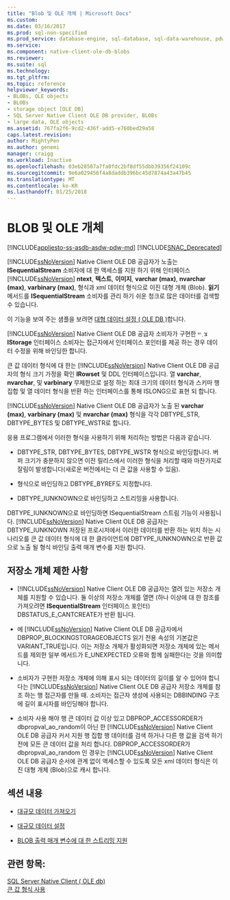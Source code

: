 ```yaml
---
title: "Blob 및 OLE 개체 | Microsoft Docs"
ms.custom: 
ms.date: 03/16/2017
ms.prod: sql-non-specified
ms.prod_service: database-engine, sql-database, sql-data-warehouse, pdw
ms.service: 
ms.component: native-client-ole-db-blobs
ms.reviewer: 
ms.suite: sql
ms.technology: 
ms.tgt_pltfrm: 
ms.topic: reference
helpviewer_keywords:
- BLOBs, OLE objects
- BLOBs
- storage object [OLE DB]
- SQL Server Native Client OLE DB provider, BLOBs
- large data, OLE objects
ms.assetid: 767fa2f6-9cd2-436f-add5-e760bed29a58
caps.latest.revision: 
author: MightyPen
ms.author: genemi
manager: craigg
ms.workload: Inactive
ms.openlocfilehash: 03eb28507a7fa0fdc2bf8df55dbb39356f24109c
ms.sourcegitcommit: 9e6a029456f4a8daddb396bc45d7874a43a47b45
ms.translationtype: MT
ms.contentlocale: ko-KR
ms.lasthandoff: 01/25/2018
---
```

# <a name="blobs-and-ole-objects"></a>BLOB 및 OLE 개체
[!INCLUDE[appliesto-ss-asdb-asdw-pdw-md](../../includes/appliesto-ss-asdb-asdw-pdw-md.md)]
[!INCLUDE[SNAC_Deprecated](../../includes/snac-deprecated.md)]

  [!INCLUDE[ssNoVersion](../../includes/ssnoversion-md.md)] Native Client OLE DB 공급자가 노출는 **ISequentialStream** 소비자에 대 한 액세스를 지원 하기 위해 인터페이스 [!INCLUDE[ssNoVersion](../../includes/ssnoversion-md.md)] **ntext**, **텍스트**, **이미지**, **varchar (max)**, **nvarchar (max)**, **varbinary (max)**, 형식과 xml 데이터 형식으로 이진 대형 개체 (Blob). **읽기** 메서드를 **ISequentialStream** 소비자를 관리 하기 쉬운 청크로 많은 데이터를 검색할 수 있습니다.  
  
 이 기능을 보여 주는 샘플을 보려면 [대형 데이터 설정 &#40; OLE DB &#41;](../../relational-databases/native-client-ole-db-how-to/set-large-data-ole-db.md)합니다.  
  
 [!INCLUDE[ssNoVersion](../../includes/ssnoversion-md.md)] Native Client OLE DB 공급자 소비자가 구현한 צ ְ ײ **IStorage** 인터페이스 소비자는 접근자에서 인터페이스 포인터를 제공 하는 경우 데이터 수정을 위해 바인딩한 합니다.  
  
 큰 값 데이터 형식에 대 한는 [!INCLUDE[ssNoVersion](../../includes/ssnoversion-md.md)] Native Client OLE DB 공급자의 형식 크기 가정을 확인 **IRowset** 및 DDL 인터페이스입니다. 열 **varchar**, **nvarchar**, 및 **varbinary** 무제한으로 설정 하는 최대 크기의 데이터 형식과 스키마 행 집합 및 열 데이터 형식을 반환 하는 인터페이스를 통해 ISLONG으로 표현 되 합니다.  
  
 [!INCLUDE[ssNoVersion](../../includes/ssnoversion-md.md)] Native Client OLE DB 공급자가 노출 된 **varchar (max)**, **varbinary (max)** 및 **nvarchar (max)** 형식을 각각 DBTYPE_STR, DBTYPE_BYTES 및 DBTYPE_WSTR로 합니다.  
  
 응용 프로그램에서 이러한 형식을 사용하기 위해 처리하는 방법은 다음과 같습니다.  
  
-   DBTYPE_STR, DBTYPE_BYTES, DBTYPE_WSTR 형식으로 바인딩합니다. 버퍼 크기가 충분하지 않으면 이전 릴리스에서 이러한 형식을 처리할 때와 마찬가지로 잘림이 발생합니다(새로운 버전에서는 더 큰 값을 사용할 수 있음).  
  
-   형식으로 바인딩하고 DBTYPE_BYREF도 지정합니다.  
  
-   DBTYPE_IUNKNOWN으로 바인딩하고 스트리밍을 사용합니다.  
  
 DBTYPE_IUNKNOWN으로 바인딩하면 ISequentialStream 스트림 기능이 사용됩니다. [!INCLUDE[ssNoVersion](../../includes/ssnoversion-md.md)] Native Client OLE DB 공급자는 DBTYPE_IUNKNOWN 저장된 프로시저에서 이러한 데이터를 반환 하는 위치 하는 시나리오를 큰 값 데이터 형식에 대 한 클라이언트에 DBTYPE_IUNKNOWN으로 반환 값으로 노출 될 형식 바인딩 출력 매개 변수를 지원 합니다.  
  
## <a name="storage-object-limitations"></a>저장소 개체 제한 사항  
  
-   [!INCLUDE[ssNoVersion](../../includes/ssnoversion-md.md)] Native Client OLE DB 공급자는 열려 있는 저장소 개체를 지원할 수 있습니다. 둘 이상의 저장소 개체를 열면 (하나 이상에 대 한 참조를 가져오려면 **ISequentialStream** 인터페이스 포인터) DBSTATUS_E_CANTCREATE가 반환 됩니다.  
  
-   에 [!INCLUDE[ssNoVersion](../../includes/ssnoversion-md.md)] Native Client OLE DB 공급자에서 DBPROP_BLOCKINGSTORAGEOBJECTS 읽기 전용 속성의 기본값은 VARIANT_TRUE입니다. 이는 저장소 개체가 활성화되면 저장소 개체에 있는 메서드를 제외한 일부 메서드가 E_UNEXPECTED 오류와 함께 실패한다는 것을 의미합니다.  
  
-   소비자가 구현한 저장소 개체에 의해 표시 되는 데이터의 길이를 알 수 있어야 합니다는 [!INCLUDE[ssNoVersion](../../includes/ssnoversion-md.md)] Native Client OLE DB 공급자 저장소 개체를 참조 하는 행 접근자를 만들 때. 소비자는 접근자 생성에 사용되는 DBBINDING 구조에 길이 표시자를 바인딩해야 합니다.  
  
-   소비자 사용 해야 행 큰 데이터 값 이상 있고 DBPROP_ACCESSORDER가 dbpropval_ao_random이 아닌 한 [!INCLUDE[ssNoVersion](../../includes/ssnoversion-md.md)] Native Client OLE DB 공급자 커서 지원 행 집합 행 데이터를 검색 하거나 다른 행 값을 검색 하기 전에 모든 큰 데이터 값을 처리 합니다. DBPROP_ACCESSORDER가 dbpropval_ao_random 인 경우는 [!INCLUDE[ssNoVersion](../../includes/ssnoversion-md.md)] Native Client OLE DB 공급자 순서에 관계 없이 액세스할 수 있도록 모든 xml 데이터 형식은 이진 대형 개체 (Blob)으로 캐시 합니다.  
  
## <a name="in-this-section"></a>섹션 내용  
  
-   [대규모 데이터 가져오기](../../relational-databases/native-client-ole-db-blobs/getting-large-data.md)  
  
-   [대규모 데이터 설정](../../relational-databases/native-client-ole-db-blobs/setting-large-data.md)  
  
-   [BLOB 출력 매개 변수에 대 한 스트리밍 지원](../../relational-databases/native-client-ole-db-blobs/streaming-support-for-blob-output-parameters.md)  
  
## <a name="see-also"></a>관련 항목:  
 [SQL Server Native Client &#40; OLE db&#41;](../../relational-databases/native-client/ole-db/sql-server-native-client-ole-db.md)   
 [큰 값 형식 사용](../../relational-databases/native-client/features/using-large-value-types.md)  
  
  
